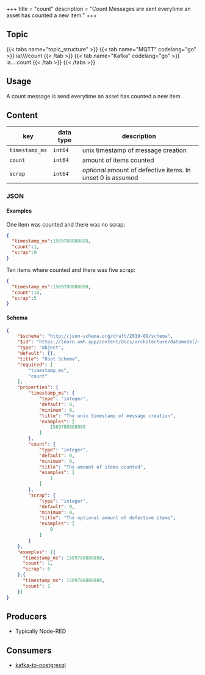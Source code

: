 +++
title = "count"
description = "Count Messages are sent everytime an asset has counted a new item."
+++

## Topic

{{< tabs name="topic_structure" >}}
{{< tab name="MQTT" codelang="go" >}}
ia/<customerID>/<location>/<AssetID>/count
{{< /tab >}}
{{< tab name="Kafka" codelang="go" >}}
ia.<customerID>.<location>.<AssetID>.count
{{< /tab >}}
{{< /tabs >}}

## Usage

A count message is send everytime an asset has counted a new item.

## Content

| key            | data type | description                                                 |
|----------------|-----------|-------------------------------------------------------------|
| `timestamp_ms` | `int64`   | unix timestamp of message creation                          |
| `count`        | `int64`   | amount of items counted                                     |
| `scrap`        | `int64`   | *optional* amount of defective items. In unset 0 is assumed |


### JSON

#### Examples

One item was counted and there was no scrap:
```json
{
  "timestamp_ms":1589788888888,
  "count":1,
  "scrap":0
}
```

Ten items where counted and there was five scrap:
```json
{
  "timestamp_ms":1589788888888,
  "count":10,
  "scrap":5
}
```

#### Schema

```json
{
    "$schema": "http://json-schema.org/draft/2019-09/schema",
    "$id": "https://learn.umh.app/content/docs/architecture/datamodel/messages/count.json",
    "type": "object",
    "default": {},
    "title": "Root Schema",
    "required": [
        "timestamp_ms",
        "count"
    ],
    "properties": {
        "timestamp_ms": {
            "type": "integer",
            "default": 0,
            "minimum": 0,
            "title": "The unix timestamp of message creation",
            "examples": [
                1589788888888
            ]
        },
        "count": {
            "type": "integer",
            "default": 0,
            "minimum": 0,
            "title": "The amount of items counted",
            "examples": [
                1
            ]
        },
        "scrap": {
            "type": "integer",
            "default": 0,
            "minimum": 0,
            "title": "The optional amount of defective items",
            "examples": [
                0
            ]
        }
    },
    "examples": [{
      "timestamp_ms": 1589788888888,
      "count": 1,
      "scrap": 0
    },{
      "timestamp_ms": 1589788888888,
      "count": 1
    }]
}
```

## Producers

- Typically Node-RED

## Consumers

- [kafka-to-postgresql](/docs/architecture/microservices/core/kafka-to-postgresql)
